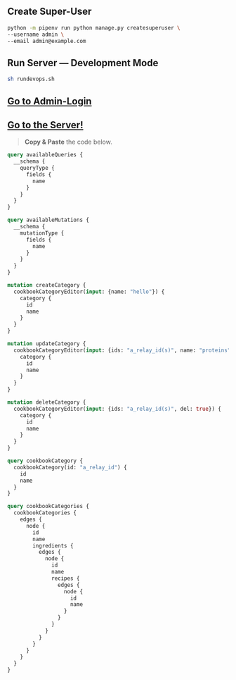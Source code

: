 ## Create **Super-User**
```sh
python -m pipenv run python manage.py createsuperuser \
--username admin \
--email admin@example.com
```

## **Run Server** — Development Mode
```sh
sh rundevops.sh
```
## <a href="http://127.0.0.1:8000/admin/" target="_blank">Go to Admin-Login</a>

## <a href="http://127.0.0.1:8000/graphql/" target="_blank">Go to the Server!</a>

> **Copy & Paste** the code below.

```graphql
query availableQueries {
  __schema {
    queryType {
      fields {
        name
      }
    }
  }
}

query availableMutations {
  __schema {
    mutationType {
      fields {
        name
      }
    }
  }
}

mutation createCategory {
  cookbookCategoryEditor(input: {name: "hello"}) {
    category {
      id
      name
    }
  }
}

mutation updateCategory {
  cookbookCategoryEditor(input: {ids: "a_relay_id(s)", name: "proteins"}) {
    category {
      id
      name
    }
  }
}

mutation deleteCategory {
  cookbookCategoryEditor(input: {ids: "a_relay_id(s)", del: true}) {
    category {
      id
      name
    }
  }
}

query cookbookCategory {
  cookbookCategory(id: "a_relay_id") {
    id
    name
  }
}

query cookbookCategories {
  cookbookCategories {
    edges {
      node {
        id
        name
        ingredients {
          edges {
            node {
              id
              name
              recipes {
                edges {
                  node {
                    id
                    name
                  }
                }
              }
            }
          }
        }
      }
    }
  }
}
```